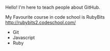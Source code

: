 Hello! I'm here to teach people about GitHub.

My Favourite course in code school is RubyBits
http://rubybits2.codeschool.com/
* Git
* Javascript
* Ruby
